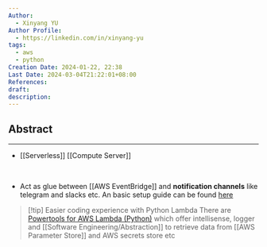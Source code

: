```yaml
---
Author:
  - Xinyang YU
Author Profile:
  - https://linkedin.com/in/xinyang-yu
tags:
  - aws
  - python
Creation Date: 2024-01-22, 22:38
Last Date: 2024-03-04T21:22:01+08:00
References: 
draft: 
description: 
---
```

## Abstract
---
- [[Serverless]] [[Compute Server]]
</br>

- Act as glue between [[AWS EventBridge]] and **notification channels** like telegram and slacks etc. An basic setup guide can be found [here](https://docs.aws.amazon.com/AmazonECS/latest/developerguide/ecs_cwet.html)

>[!tip] Easier coding experience with Python Lambda
> There are [Powertools for AWS Lambda (Python)](https://docs.powertools.aws.dev/lambda/python/latest/) which offer intellisense, logger and [[Software Engineering/Abstraction]] to retrieve data from [[AWS Parameter Store]] and AWS secrets store etc

